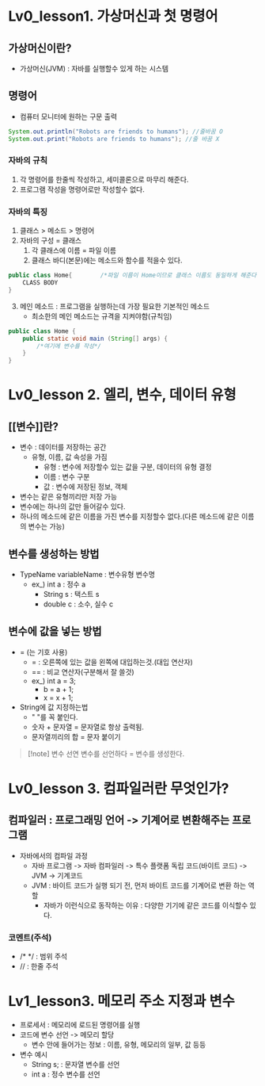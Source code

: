 # Lv0_lesson1. 가상머신과 첫 명령어
## 가상머신이란?
- 가상머신(JVM) : 자바를 실행할수 있게 하는 시스템

## 명령어
- 컴퓨터 모니터에 원하는 구문 출력
```java
System.out.println("Robots are friends to humans"); //줄바꿈 O
System.out.print("Robots are friends to humans"); //줄 바꿈 X
```
### 자바의 규칙
1. 각 명령어를 한줄씩 작성하고, 세미콜론으로 마무리 해준다.
2. 프로그램 작성을 명령어로만 작성할수 없다.

### 자바의 특징
1. 클래스 > 메소드 > 명령어
2. 자바의 구성 = 클래스
	1. 각 클래스에 이름 = 파일 이름
	2. 클래스 바디(본문)에는 메소드와 함수를 적을수 있다.
```java
public class Home{        /*파일 이름이 Home이므로 클래스 이름도 동일하게 해준다.*/
	CLASS BODY
}
```

3. 메인 메소드 : 프로그램을 실행하는데 가장 필요한 기본적인 메소드
	- 최소한의 메인 메소드는 규격을 지켜야함(규칙임)
```java
public class Home { 
	public static void main (String[] args) {
		/*여기에 변수를 작성*/
	} 
}
```

# Lv0_lesson 2. 엘리, 변수, 데이터 유형
## [[변수]]란?
- 변수 : 데이터를 저장하는 공간
	- 유형, 이름, 값 속성을 가짐
		- 유형 : 변수에 저장할수 있는 값을 구분, 데이터의 유형 결정
		- 이름 : 변수 구분
		- 값 : 변수에 저장된 정보, 객체
- 변수는 같은 유형끼리만 저장 가능
- 변수에는 하나의 값만 들어갈수 있다.
- 하나의 메소드에 같은 이름을 가진 변수를 지정할수 없다.(다른 메소드에 같은 이름의 변수는 가능)

## 변수를 생성하는 방법
- TypeName variableName : 변수유형 변수명
	- ex_) int a : 정수 a
		- String s : 택스트 s
		- double c : 소수, 실수 c

## 변수에 값을 넣는 방법
- = (는 기호 사용)
	- = : 오른쪽에 있는 값을 왼쪽에 대입하는것.(대입 연산자)
	- == : 비교 연산자(구분해서 잘 쓸것)
	- ex_) int a = 3;
		- b = a + 1;
		- x = x + 1;
- String에 값 지정하는법
	- " "를 꼭 붙인다.
	- 숫자 + 문자열 = 문자열로 항상 출력됨.
	- 문자열끼리의 합 = 문자 붙이기

>[!note] 변수 선연
>변수를 선언하다 = 변수를 생성한다.

# Lv0_lesson 3. 컴파일러란 무엇인가?
## 컴파일러 : 프로그래밍 언어 -> 기계어로 변환해주는 프로그램
- 자바에서의 컴파일 과정
	- 자바 프로그램 -> 자바 컴파일러 -> 특수 플랫폼 독립 코드(바이트 코드) -> JVM -> 기계코드
	- JVM : 바이트 코드가 실행 되기 전, 먼저 바이트 코드를 기계어로 변환 하는 역할
		- 자바가 이런식으로 동작하는 이유 : 다양한 기기에 같은 코드를 이식할수 있다.

### 코멘트(주석)
- /* \*/ : 범위 주석 
- // : 한줄 주석

# Lv1_lesson3. 메모리 주소 지정과 변수
- 프로세서 : 메모리에 로드된 명령어를 실행
- 코드에 변수 선언 -> 메모리 할당
	- 변수 안에 들어가는 정보 : 이름, 유형, 메모리의 일부, 값 등등
- 변수 예시
	- String s; : 문자열 변수를 선언
	- int a : 정수 변수를 선언
